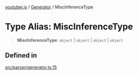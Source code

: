 [youtubei.js](../../../README.md) / [Generator](../README.md) / MiscInferenceType

# Type Alias: MiscInferenceType

> **MiscInferenceType**: `object` \| `object` \| `object` \| `object`

## Defined in

[src/parser/generator.ts:15](https://github.com/LuanRT/YouTube.js/blob/af92984523f90200a18314b94478a2697c9deab0/src/parser/generator.ts#L15)
